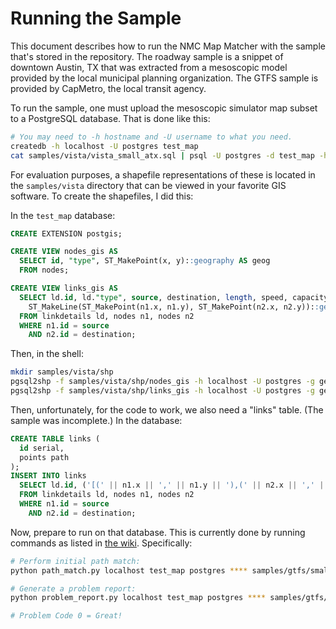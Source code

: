 # Running the Sample

This document describes how to run the NMC Map Matcher with the sample that's stored in the repository. The roadway sample is a snippet of downtown Austin, TX that was extracted from a mesoscopic model provided by the local municipal planning organization. The GTFS sample is provided by CapMetro, the local transit agency.

To run the sample, one must upload the mesoscopic simulator map subset to a PostgreSQL database. That is done like this:

```bash
# You may need to -h hostname and -U username to what you need.
createdb -h localhost -U postgres test_map
cat samples/vista/vista_small_atx.sql | psql -U postgres -d test_map -h localhost
```

For evaluation purposes, a shapefile representations of these is located in the `samples/vista` directory that can be viewed in your favorite GIS software. To create the shapefiles, I did this:

In the `test_map` database:

```sql
CREATE EXTENSION postgis;

CREATE VIEW nodes_gis AS
  SELECT id, "type", ST_MakePoint(x, y)::geography AS geog
  FROM nodes;

CREATE VIEW links_gis AS
  SELECT ld.id, ld."type", source, destination, length, speed, capacity, lanes,
    ST_MakeLine(ST_MakePoint(n1.x, n1.y), ST_MakePoint(n2.x, n2.y))::geography AS geog
  FROM linkdetails ld, nodes n1, nodes n2
  WHERE n1.id = source
    AND n2.id = destination; 
```

Then, in the shell:

```bash
mkdir samples/vista/shp
pgsql2shp -f samples/vista/shp/nodes_gis -h localhost -U postgres -g geog test_map "SELECT * FROM nodes_gis;"
pgsql2shp -f samples/vista/shp/links_gis -h localhost -U postgres -g geog test_map "SELECT * FROM links_gis;"
```

Then, unfortunately, for the code to work, we also need a "links" table. (The sample was incomplete.) In the database:

```sql
CREATE TABLE links (
  id serial,
  points path
);
INSERT INTO links
  SELECT ld.id, ('[(' || n1.x || ',' || n1.y || '),(' || n2.x || ',' || n2.y || ')]')::path AS points
  FROM linkdetails ld, nodes n1, nodes n2
  WHERE n1.id = source
    AND n2.id = destination; 
```

Now, prepare to run on that database. This is currently done by running commands as listed in [the wiki](https://github.com/ut-ctr-nmc/nmc-map-matcher/wiki/Theory-of-Operation). Specifically:

```bash
# Perform initial path match:
python path_match.py localhost test_map postgres **** samples/gtfs/small_atx > path_match.csv

# Generate a problem report:
python problem_report.py localhost test_map postgres **** samples/gtfs/small_atx path_match.csv > report.csv

# Problem Code 0 = Great!
```
